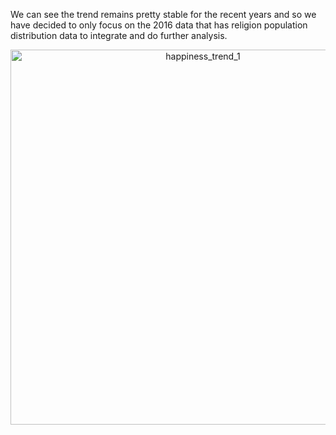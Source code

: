 We can see the trend remains pretty stable for the recent years and so we have decided to only focus on the 2016 data that has religion population distribution data to integrate and do further analysis.

<div>
    <a href="https://plot.ly/~wyr211/50/?share_key=1qFsl1e23Fsn6VBPvYc4sF" target="_blank" title="happiness_trend_1" style="display: block; text-align: center;"><img src="https://plot.ly/~wyr211/50.png?share_key=1qFsl1e23Fsn6VBPvYc4sF" alt="happiness_trend_1" style="max-width: 100%;width: 600px;"  width="100%" onerror="this.onerror=null;this.src='https://plot.ly/404.png';" /></a>
    
</div>







